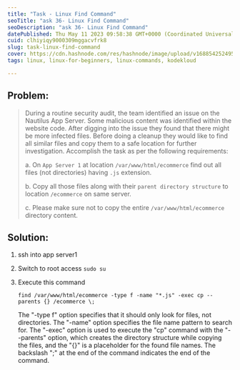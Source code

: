 ```yaml
---
title: "Task - Linux Find Command"
seoTitle: "ask 36- Linux Find Command"
seoDescription: "ask 36- Linux Find Command"
datePublished: Thu May 11 2023 09:58:38 GMT+0000 (Coordinated Universal Time)
cuid: clhiyiqy9000309mggacvfrk8
slug: task-linux-find-command
cover: https://cdn.hashnode.com/res/hashnode/image/upload/v1688542524958/c06129e1-bb70-424b-b93f-a84910c083eb.png
tags: linux, linux-for-beginners, linux-commands, kodekloud

---
```


## Problem:

> During a routine security audit, the team identified an issue on the Nautilus App Server. Some malicious content was identified within the website code. After digging into the issue they found that there might be more infected files. Before doing a cleanup they would like to find all similar files and copy them to a safe location for further investigation. Accomplish the task as per the following requirements:
> 
> a. On `App Server 1` at location `/var/www/html/ecommerce` find out all files (not directories) having `.js` extension.
> 
> b. Copy all those files along with their `parent directory structure` to location `/ecommerce` on same server.
> 
> c. Please make sure not to copy the entire `/var/www/html/ecommerce` directory content.

## Solution:

1. ssh into app server1
    
2. Switch to root access `sudo su`
    
3. Execute this command
    
    ```plaintext
    find /var/www/html/ecommerce -type f -name "*.js" -exec cp --parents {} /ecommerce \;
    ```
    
    The "-type f" option specifies that it should only look for files, not directories. The "-name" option specifies the file name pattern to search for. The "-exec" option is used to execute the "cp" command with the "--parents" option, which creates the directory structure while copying the files, and the "{}" is a placeholder for the found file names. The backslash ";" at the end of the command indicates the end of the command.